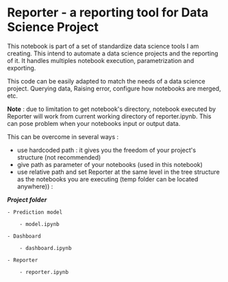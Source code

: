 # Reporter - a reporting tool for Data Science Project

This notebook is part of a set of standardize data science tools I am creating. This intend to automate a data science projects and the reporting of it.
It handles multiples notebook execution, parametrization and exporting. 

This code can be easily adapted to match the needs of a data science project. Querying data, Raising error, configure how notebooks are merged, etc.

**Note** : due to limitation to get notebook's directory, notebook executed by Reporter will work from current working directory of reporter.ipynb. This can pose problem when your notebooks input or output data.

This can be overcome in several ways : 
- use hardcoded path : it gives you the freedom of your project's structure (not recommended)
- give path as parameter of your notebooks (used in this notebook)
- use relative path and set Reporter at the same level in the tree structure as the notebooks you are executing (temp folder can be located anywhere)) :

***Project folder***

    - Prediction model

        - model.ipynb

    - Dashboard

        - dashboard.ipynb

    - Reporter

        - reporter.ipynb 
